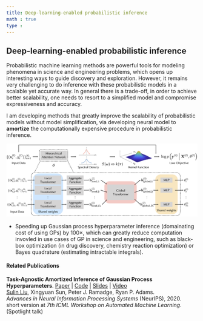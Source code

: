 ```yaml
---
title: Deep-learning-enabled probabilistic inference
math : true
type : 
---
```

## Deep-learning-enabled probabilistic inference


Probabilistic machine learning methods are powerful tools for modeling phenomena in science and engineering problems, which opens up interesting ways to guide discovery and exploration.
However, it remains very challenging to do inference with these probabilistic models in a scalable yet accurate way. In general there is a trade-off, in order to achieve better scalability, one needs to resort to a simplified model and compromise expressiveness and accuracy. 

I am developing methods that greatly improve the scalability of probabilistic models without model simplification, via developing neural model to **amortize** the computationally expensive procedure in probabilistic inference.

<p align="center">
<img src="/media/ahgp.png" width="700">
</p>

- Speeding up Gaussian process hyperparameter inference (domainating cost of using GPs) by 100$\times$, which can greatly reduce computation invovled in use cases of GP in science and engineering, such as black-box optimization (in drug discovery, chemistry reaction optimization) or Bayes quadrature (estimating intractable integrals).

#### Related Publications

**Task-Agnostic Amortized Inference of Gaussian Process Hyperparameters**. [Paper](https://papers.nips.cc/paper/2020/hash/f52db9f7c0ae7017ee41f63c2a7353bc-Abstract.html) | [Code](https://github.com/PrincetonLIPS/AHGP) | [Slides](https://github.com/PrincetonLIPS/AHGP/blob/main/slides/AHGP_slides.pdf) | [Video](https://slideslive.com/38937035/taskagnostic-amortized-inference-of-gaussian-process-hyperparameters?ref=search-presentations-Task-Agnostic+Amortized+Inference+of+Gaussian+Process+Hyperparameters)\
<ins>Sulin Liu</ins>, Xingyuan Sun, Peter J. Ramadge, Ryan P. Adams.\
*Advances in Neural Information Processing Systems* (NeurIPS), 2020.\
short version at *7th ICML Workshop on Automated Machine Learning*. (Spotlight talk)

